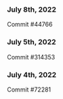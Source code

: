 ### July 8th, 2022

Commit #44766

### July 5th, 2022

Commit #314353


### July 4th, 2022

Commit #72281
